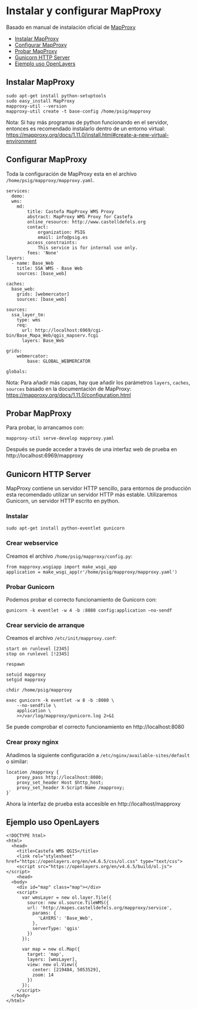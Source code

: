 # Instalar y configurar MapProxy

Basado en manual de instalación oficial de [MapProxy](https://mapproxy.org/docs/1.11.0/install.html)

- [Instalar MapProxy](#instalar-mapproxy)
- [Configurar MapProxy](#configurar-mapproxy)
- [Probar MapProxy](#probar-mapproxy)
- [Gunicorn HTTP Server](#gunicorn-http-server)
- [Ejemplo uso OpenLayers](#ejemplo-uso-openlayers)

## Instalar MapProxy

~~~ {}
sudo apt-get install python-setuptools
sudo easy_install MapProxy
mapproxy-util --version
mapproxy-util create -t base-config /home/psig/mapproxy
~~~

Nota: Si hay más programas de python funcionando en el servidor, entonces es recomendado instalarlo dentro de un entorno virtual: https://mapproxy.org/docs/1.11.0/install.html#create-a-new-virtual-environment

## Configurar MapProxy

Toda la configuración de MapProxy esta en el archivo `/home/psig/mapproxy/mapproxy.yaml`.

~~~ {}
services:
  demo:
  wms:
    md:
        title: Castefa MapProxy WMS Proxy
        abstract: MapProxy WMS Proxy for Castefa
        online_resource: http://www.castelldefels.org
        contact:
            organization: PSIG
            email: info@psig.es
        access_constraints:
            This service is for internal use only.
        fees: 'None'
layers:
  - name: Base_Web
    title: SSA WMS - Base Web
    sources: [base_web]

caches:
  base_web:
    grids: [webmercator]
    sources: [base_web]

sources:
  ssa_layer_tm:
    type: wms
    req:
      url: http://localhost:6969/cgi-bin/Base_Mapa_Web/qgis_mapserv.fcgi
      layers: Base_Web

grids:
    webmercator:
        base: GLOBAL_WEBMERCATOR

globals:
~~~

Nota: Para añadir más capas, hay que añadir los parámetros `layers`, `caches`, `sources` basado en la documentación de MapProxy: https://mapproxy.org/docs/1.11.0/configuration.html 

## Probar MapProxy

Para probar, lo arrancamos con: 

`mapproxy-util serve-develop mapproxy.yaml`

Después se puede acceder a través de una interfaz web de prueba en http://localhost:6969/mapproxy

## Gunicorn HTTP Server

MapProxy contiene un servidor HTTP sencillo, para entornos de producción esta recomendado utilizar un servidor HTTP más estable. Utilizaremos Gunicorn, un servidor HTTP escrito en python.

### Instalar

`sudo apt-get install python-eventlet gunicorn`

### Crear webservice

Creamos el archivo `/home/psig/mapproxy/config.py`:

~~~ {}
from mapproxy.wsgiapp import make_wsgi_app
application = make_wsgi_app(r'/home/psig/mapproxy/mapproxy.yaml')
~~~

### Probar Gunicorn

Podemos probar el correcto funcionamiento de Gunicorn con: 

`gunicorn -k eventlet -w 4 -b :8080 config:application –no-sendf`

### Crear servicio de arranque

Creamos el archivo `/etc/init/mapproxy.conf`:

~~~ {}
start on runlevel [2345]
stop on runlevel [!2345]

respawn

setuid mapproxy
setgid mapproxy

chdir /home/psig/mapproxy

exec gunicorn -k eventlet -w 8 -b :8080 \
    --no-sendfile \
    application \
    >>/var/log/mapproxy/gunicorn.log 2>&1
~~~

Se puede comprobar el correcto funcionamiento en http://localhost:8080 

### Crear proxy nginx

Añadimos la siguiente configuración a `/etc/nginx/available-sites/default` o similar:

~~~ {}
location /mapproxy {
	proxy_pass http://localhost:8080;
    proxy_set_header Host $http_host;
    proxy_set_header X-Script-Name /mapproxy;
}`
~~~

Ahora la interfaz de prueba esta accesible en http://localhost/mapproxy 

## Ejemplo uso OpenLayers

~~~ {.html}
<!DOCTYPE html>
<html>
  <head>
    <title>Castefa WMS QGIS</title>
    <link rel="stylesheet" href="https://openlayers.org/en/v4.6.5/css/ol.css" type="text/css">
    <script src="https://openlayers.org/en/v4.6.5/build/ol.js"></script>
    <head>
  <body>
    <div id="map" class="map"></div>
    <script>
      var wmsLayer = new ol.layer.Tile({
        source: new ol.source.TileWMS({
		url: 'http://mapes.castelldefels.org/mapproxy/service',
          params: {
            'LAYERS': 'Base_Web',
          },
          serverType: 'qgis'                                         
        })
      });
             
      var map = new ol.Map({
        target: 'map',
        layers: [wmsLayer],
        view: new ol.View({
          center: [219484, 5053529],
          zoom: 14
        })
      });
    </script>
  </body>
</html>
~~~